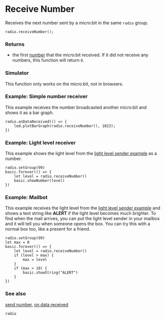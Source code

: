 # Receive Number

Receives the next number sent by a micro:bit in the same ``radio`` group.

```sig
radio.receiveNumber();
```

### Returns

* the first  [number](/reference/types/number) that the micro:bit received. If it did not receive any numbers, this function will return `0`.

### Simulator

This function only works on the micro:bit, not in browsers.

### Example: Simple number receiver

This example receives the number broadcasted another micro:bit and shows it
as a bar graph.

```blocks
radio.onDataReceived(() => {
    led.plotBarGraph(radio.receiveNumber(), 1023);
})
```

### Example: Light level receiver 

This example shows the light level from the [light level sender example](/reference/radio/send-number)
as a number.

```blocks
radio.setGroup(99)
basic.forever(() => {
    let level = radio.receiveNumber()
    basic.showNumber(level)
})
```

### Example: Mailbot

This example receives the light level from the [light level sender example](/reference/radio/send-number)
and shows a text string like **ALERT** if the light level becomes much brighter.
To find when the mail arrives, you can put the light level sender in your mailbox and it will
tell you when someone opens the box. You can try this with a normal
box too, like a present for a friend.

```blocks
radio.setGroup(99)
let max = 0
basic.forever(() => {
    let level = radio.receiveNumber()
    if (level > max) {
        max = level
    }
    if (max > 10) {
        basic.showString("ALERT")
    }
})
```

### See also

[send number](/reference/radio/send-number), [on data received](/reference/radio/on-data-received)

```package
radio
```